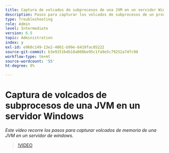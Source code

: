 ```yaml
---
title: Captura de volcados de subprocesos de una JVM en un servidor Windows
description: Pasos para capturar los volcados de subprocesos de un proceso Java en un servidor de windows
type: Troubleshooting
role: Admin
level: Intermediate
version: 6.5
topic: Administration
index: y
exl-id: e960c149-13e2-4861-b99e-6419fac85222
source-git-commit: b3e9251bdb18a008be95c1fa9e5c79252a74fc98
workflow-type: tm+mt
source-wordcount: '55'
ht-degree: 0%

---
```


# Captura de volcados de subprocesos de una JVM en un servidor Windows

*Este vídeo recorre los pasos para capturar volcados de memoria de una JVM en un servidor de windows.*

>[!VIDEO](https://video.tv.adobe.com/v/335493?quality=12&learn=on)
